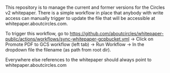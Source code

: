 This repository is to manage the current and former versions for the Circles v2 whitepaper. There is a simple workflow in place that anybody with write access can manually trigger to update the file that will be accessible at whitepaper.aboutcircles.com. 

To trigger this workflow, go to https://github.com/aboutcircles/whitepaper-public/actions/workflows/sync-whitepaper-gcpbucket.yml -> Click on Promote PDF to GCS workflow (left tab) -> Run Workflow -> In the dropdown file the filename (as path from root dir).

Everywhere else references to the whitepaper should always point to whitepaper.aboutcircles.com
